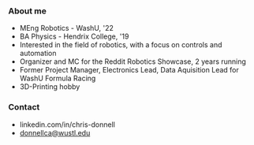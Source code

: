 ### About me
- MEng Robotics - WashU, '22
- BA Physics - Hendrix College, '19
- Interested in the field of robotics, with a focus on controls and automation
- Organizer and MC for the Reddit Robotics Showcase, 2 years running
- Former Project Manager, Electronics Lead, Data Aquisition Lead for WashU Formula Racing
- 3D-Printing hobby

### Contact
- linkedin.com/in/chris-donnell
- donnellca@wustl.edu


<!---
donnellca/donnellca is a ✨ special ✨ repository because its `README.md` (this file) appears on your GitHub profile.
You can click the Preview link to take a look at your changes.
--->
